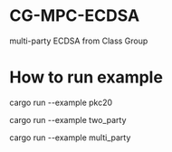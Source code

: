 # CG-MPC-ECDSA
multi-party ECDSA from Class Group

# How to run example

cargo run --example pkc20

cargo run --example two_party

cargo run --example multi_party